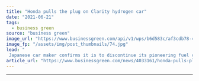 ```yaml
---
title: "Honda pulls the plug on Clarity hydrogen car"
date: "2021-06-21"
tags: 
  - business green
source: "business green"
image_url: "https://www.businessgreen.com/api/v1/wps/b6d583c/af3cdb78-4b0b-4f1a-a228-392cf103b3ab/6/02-2020-Honda-Clarity-Fuel-Cell-source-185x114.jpg"
image_fp: "/assets/img/post_thumbnails/74.jpg"
lead: "
 Japanese car maker confirms it is to discontinue its pioneering fuel cell model, but insists hydrogen models are still part of its future plans  ..."
article_url: "https://www.businessgreen.com/news/4033161/honda-pulls-plug-clarity-hydrogen-car"
---
```


---
